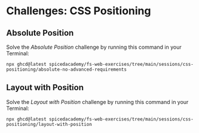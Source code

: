 # Challenges: CSS Positioning

## Absolute Position

Solve the _Absolute Position_ challenge by running this command in your Terminal:

```
npx ghcd@latest spicedacademy/fs-web-exercises/tree/main/sessions/css-positioning/absolute-no-advanced-requirements
```

## Layout with Position

Solve the _Layout with Position_ challenge by running this command in your Terminal:

```
npx ghcd@latest spicedacademy/fs-web-exercises/tree/main/sessions/css-positioning/layout-with-position
```
